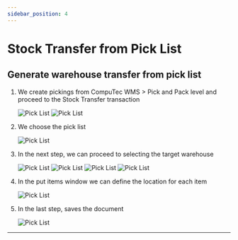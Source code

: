 ```yaml
---
sidebar_position: 4
---
```

# Stock Transfer from Pick List

## Generate warehouse transfer from pick list

1. We create pickings from CompuTec WMS > Pick and Pack level and proceed to the Stock Transfer transaction

    ![Pick List](./media/ST.png)
    ![Pick List](./media/ST2.png)

2. We choose the pick list

    ![Pick List](./media/ST3.png)

3. In the next step, we can proceed to selecting the target warehouse

    ![Pick List](./media/ST4.png)
    ![Pick List](./media/ST5.png)
    ![Pick List](./media/ST6.png)
    ![Pick List](./media/ST7.png)

4. In the put items window we can define the location for each item

    ![Pick List](./media/ST8.png)

5. In the last step, saves the document

    ![Pick List](./media/ST9.png)

---
